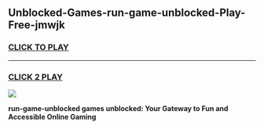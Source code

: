 
## Unblocked-Games-run-game-unblocked-Play-Free-jmwjk
<h3>
<a href="https://premium76.site?title=run-game-unblocked&ref=19M">CLICK TO PLAY</a></h3>
<hr>

<h3>
<a href="https://premium76.site?title=run-game-unblocked&ref=19M">CLICK 2 PLAY</a>
  
</h3>

<a href="https://premium76.site?title=run-game-unblocked&ref=19M"><img src="https://clearcache.store/games.png"></a>


**run-game-unblocked games unblocked: Your Gateway to Fun and Accessible Online Gaming**
